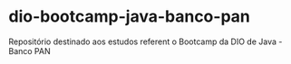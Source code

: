 # dio-bootcamp-java-banco-pan
Repositório destinado aos estudos referent o Bootcamp da DIO de Java - Banco PAN
